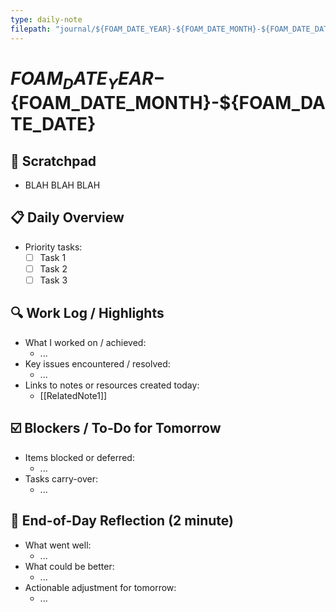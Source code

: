 ```yaml
---
type: daily-note
filepath: "journal/${FOAM_DATE_YEAR}-${FOAM_DATE_MONTH}-${FOAM_DATE_DATE}.md"
---
```


# ${FOAM_DATE_YEAR}-${FOAM_DATE_MONTH}-${FOAM_DATE_DATE}

## 📝 Scratchpad

- BLAH BLAH BLAH

## 📋 Daily Overview

- Priority tasks:
  - [ ] Task 1
  - [ ] Task 2
  - [ ] Task 3

## 🔍 Work Log / Highlights

- What I worked on / achieved:
  - ...
- Key issues encountered / resolved:
  - ...
- Links to notes or resources created today:
  - [[RelatedNote1]]

## ☑️ Blockers / To-Do for Tomorrow

- Items blocked or deferred:
  - ...
- Tasks carry-over:
  - ...

## 🤔 End-of-Day Reflection (2 minute)

- What went well:
  - ...
- What could be better:
  - ...
- Actionable adjustment for tomorrow:
  - ...

